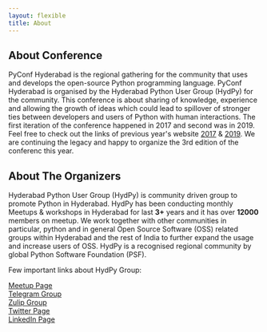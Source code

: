 ```yaml
---
layout: flexible
title: About
---
```


## About Conference

PyConf Hyderabad is the regional gathering for the community that uses and develops the open-source Python programming language. PyConf Hyderabad is organised by the Hyderabad Python User Group (HydPy) for the community. This conference is about sharing of knowledge, experience and allowing the growth of ideas which could lead to spillover of stronger ties between developers and users of Python with human interactions. The first iteration of the conference happened in 2017 and second was in 2019. Feel free to check out the links of previous year's website [2017](https://pyconf.hydpy.org/2017/) & [2019](https://pyconf.hydpy.org/2019/). We are continuing the legacy and happy to organize the 3rd edition of the conferenc this year.

## About The Organizers

Hyderabad Python User Group (HydPy) is community driven group to promote Python in Hyderabad. HydPy has been conducting monthly Meetups & workshops in Hyderabad for last **3+** years and it has over **12000** members on meetup. We work together with other communities in particular, python and in general Open Source Software (OSS) related groups within Hyderabad and the rest of India to further expand the usage and increase users of OSS. HydPy is a recognised regional community by global Python Software Foundation (PSF).

Few important links about HydPy Group:

[Meetup Page](https://www.meetup.com/HydPyGroup)<br>
[Telegram Group](https://bit.ly/join-hydpy)<br>
[Zulip Group](https://hydpy.zulipchat.com/)<br>
[Twitter Page](https://twitter.com/hydPython)<br>
[LinkedIn Page](https://www.linkedin.com/company/hyderabad-python-user-group/)<br>
